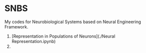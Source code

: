 # SNBS
My codes for Neurobiological Systems based on Neural Engineering Framework.
1. [Representation in Populations of Neurons](./Neural Representation.ipynb)
2. [](./)
